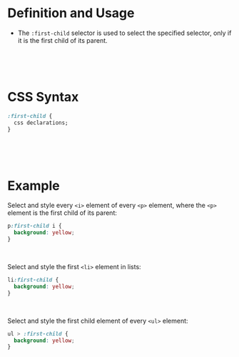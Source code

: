 # Definition and Usage

- The `:first-child` selector is used to select the specified selector, only if it is the first child of its parent.

&nbsp;

&nbsp;

# CSS Syntax

```css
:first-child {
  css declarations;
}
```

&nbsp;

&nbsp;

# Example

Select and style every `<i>` element of every `<p>` element, where the `<p>` element is the first child of its parent:

```css
p:first-child i {
  background: yellow;
}
```

&nbsp;

Select and style the first `<li>` element in lists:

```css
li:first-child {
  background: yellow;
}
```

&nbsp;

Select and style the first child element of every `<ul>` element:

```css
ul > :first-child {
  background: yellow;
}
```
